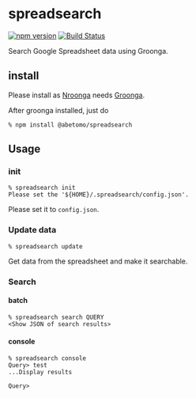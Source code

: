 # spreadsearch

[![npm version](https://badge.fury.io/js/%40abetomo%2Fspreadsearch.svg)](https://badge.fury.io/js/%40abetomo%2Fspreadsearch)
[![Build Status](https://travis-ci.org/abetomo/spreadsearch.svg?branch=master)](https://travis-ci.org/abetomo/spreadsearch)

Search Google Spreadsheet data using Groonga.

## install
[Groonga]:http://groonga.org/
[Nroonga]:https://nroonga.github.io/

Please install as [Nroonga][] needs [Groonga][].

After groonga installed, just do

```
% npm install @abetomo/spreadsearch
```

## Usage
### init
```
% spreadsearch init
Please set the '${HOME}/.spreadsearch/config.json'.
```

Please set it to `config.json`.

### Update data
```
% spreadsearch update
```

Get data from the spreadsheet and make it searchable.

### Search
#### batch
```
% spreadsearch search QUERY
<Show JSON of search results>
```

#### console
```
% spreadsearch console
Query> test
...Display results

Query>
```
